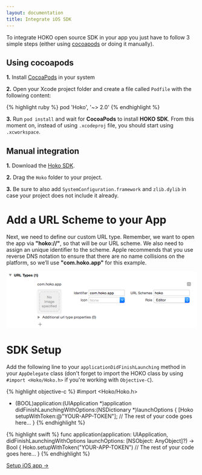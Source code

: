 ```yaml
---
layout: documentation
title: Integrate iOS SDK
---
```


To integrate HOKO open source SDK in your app you just have to follow 3 simple steps (either using
[cocoapods][cocoapods] or doing it manually).

## Using cocoapods

**1.** Install [CocoaPods][cocoapods] in your system

**2.** Open your Xcode project folder and create a file called `Podfile` with the following content:

{% highlight ruby %}
pod 'Hoko', '~> 2.0'
{% endhighlight %}

**3.** Run `pod install` and wait for **CocoaPods** to install **HOKO SDK**. From this moment on, instead of using `.xcodeproj` file, you should start using `.xcworkspace`.

## Manual integration

**1.** Download the [Hoko SDK](https://github.com/hokolinks/hoko-ios/archive/master.zip).

**2.** Drag the `Hoko` folder to your project.

**3.** Be sure to also add `SystemConfiguration.framework` and `zlib.dylib` in case your project does not include it already.

# Add a URL Scheme to your App

Next, we need to define our custom URL type. Remember, we want to open the app via **"hoko://"**, so that will be our URL scheme. We also need to assign an unique identifier to the scheme. Apple recommends that you use reverse DNS notation to ensure that there are no name collisions on the platform, so we’ll use **"com.hoko.app"** for this example.

![URL Scheme](/assets/images/ios_url_schemes.png)

# SDK Setup

Add the following line to your `applicationDidFinishLaunching` method in your `AppDelegate` class (don't forget to import the HOKO class by using `#import <Hoko/Hoko.h>` if you're working with `Objective-C`).

{% highlight objective-c %}
#import <Hoko/Hoko.h>

- (BOOL)application:(UIApplication *)application
  didFinishLaunchingWithOptions:(NSDictionary *)launchOptions {
  [Hoko setupWithToken:@"YOUR-APP-TOKEN"];
  // The rest of your code goes here...
}
{% endhighlight %}

{% highlight swift %}
func application(application: UIApplication, didFinishLaunchingWithOptions launchOptions: [NSObject: AnyObject]?) -> Bool {
  Hoko.setupWithToken("YOUR-APP-TOKEN")
  // The rest of your code goes here...
}
{% endhighlight %}

[cocoapods]: http://cocoapods.org/ "Cocoapods website"


<a href="http://support.hokolinks.com/ios/ios-setup/" class="btn-next">Setup iOS app &#8594;</a>
